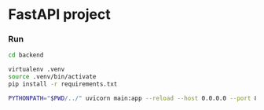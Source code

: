 # FastAPI project


### Run

```bash
cd backend

virtualenv .venv
source .venv/bin/activate
pip install -r requirements.txt

PYTHONPATH="$PWD/../" uvicorn main:app --reload --host 0.0.0.0 --port 8001
```
